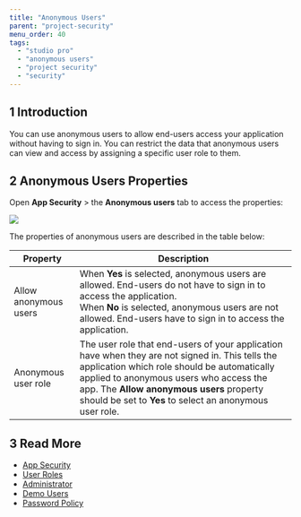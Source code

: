 ```yaml
---
title: "Anonymous Users"
parent: "project-security"
menu_order: 40
tags:
  - "studio pro"
  - "anonymous users"
  - "project security"
  - "security"
---
```


## 1 Introduction

You can use anonymous users to allow end-users access your application without having to sign in. You can restrict the data that anonymous users can view and access by assigning a specific user role to them.

## 2 Anonymous Users Properties

Open **App Security** > the **Anonymous users** tab to access the properties:

![](attachments/anonymous-users/anonymous-users-tab.png)

The properties of anonymous users are described in the table below:

| Property              | Description                                                                                                                                                                                                                                                                                       |
| --------------------- | ------------------------------------------------------------------------------------------------------------------------------------------------------------------------------------------------------------------------------------------------------------------------------------------------- |
| Allow anonymous users | When **Yes** is selected, anonymous users are allowed. End-users do not have to sign in to access the application. <br />When **No** is selected, anonymous users are not allowed. End-users have to sign in to access the application.                                                     |
| Anonymous user role   | The user role that end-users of your application have when they are not signed in. This tells the application which role should be automatically applied to anonymous users who access the app. The **Allow anonymous users** property should be set to **Yes** to select an anonymous user role. |

## 3 Read More

* [App Security](project-security)
* [User Roles](user-roles)
* [Administrator](administrator)
* [Demo Users](demo-users)
* [Password Policy](password-policy)




